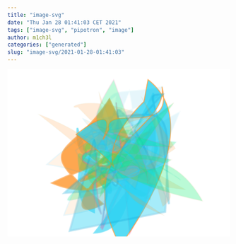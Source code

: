 ```yaml
---
title: "image-svg"
date: "Thu Jan 28 01:41:03 CET 2021"
tags: ["image-svg", "pipotron", "image"]
author: m1ch3l
categories: ["generated"]
slug: "image-svg/2021-01-28-01:41:03"
---
```


![](image.svg)
